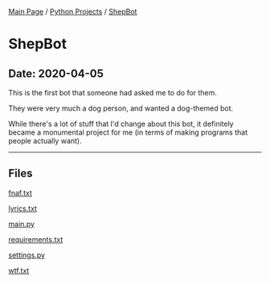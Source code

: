 [Main Page](/) / [Python Projects](/python) / [ShepBot](/python/2020-04-05_ShepBot)

# ShepBot

## Date: 2020-04-05

This is the first bot that someone had asked me to do for them.

They were very much a dog person, and wanted a dog-themed bot.

While there's a lot of stuff that I'd change about this bot, it definitely became a monumental project for me (in terms of making programs that people actually want).

-----

## Files

[fnaf.txt](fnaf.txt)

[lyrics.txt](lyrics.txt)

[main.py](main.py)

[requirements.txt](requirements.txt)

[settings.py](settings.py)

[wtf.txt](wtf.txt)